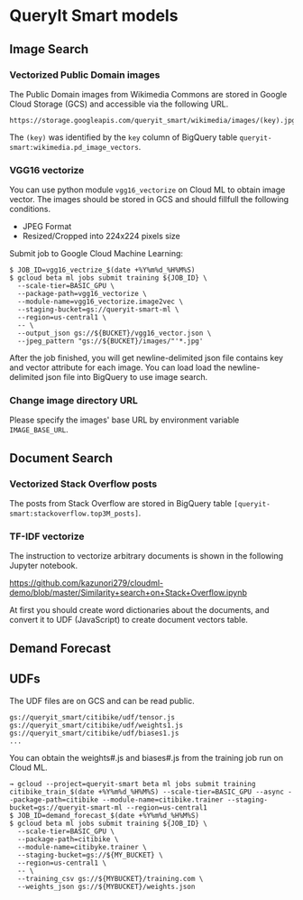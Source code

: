 # QueryIt Smart models

## Image Search

### Vectorized Public Domain images

The Public Domain images from Wikimedia Commons are stored in Google Cloud Storage (GCS) and accessible via the following URL.

```
https://storage.googleapis.com/queryit_smart/wikimedia/images/(key).jpg
```

The `(key)` was identified by the `key` column of BigQuery table `queryit-smart:wikimedia.pd_image_vectors`.

### VGG16 vectorize

You can use python module `vgg16_vectorize` on Cloud ML to obtain image vector.
The images should be stored in GCS and should fillfull the following conditions.

- JPEG Format
- Resized/Cropped into 224x224 pixels size

Submit job to Google Cloud Machine Learning:

```
$ JOB_ID=vgg16_vectrize_$(date +%Y%m%d_%H%M%S)
$ gcloud beta ml jobs submit training ${JOB_ID} \
  --scale-tier=BASIC_GPU \
  --package-path=vgg16_vectorize \
  --module-name=vgg16_vectorize.image2vec \
  --staging-bucket=gs://queryit-smart-ml \
  --region=us-central1 \
  -- \
  --output_json gs://${BUCKET}/vgg16_vector.json \
  --jpeg_pattern "gs://${BUCKET}/images/"'*.jpg'
```

After the job finished, you will get newline-delimited json file contains key and vector attribute for each image.
You can load load the newline-delimited json file into BigQuery to use image search.

### Change image directory URL

Please specify the images' base URL by environment variable `IMAGE_BASE_URL`.

## Document Search

### Vectorized Stack Overflow posts

The posts from Stack Overflow are stored in BigQuery table `[queryit-smart:stackoverflow.top3M_posts]`.

### TF-IDF vectorize

The instruction to vectorize arbitrary documents is shown in the following Jupyter notebook.

https://github.com/kazunori279/cloudml-demo/blob/master/Similarity+search+on+Stack+Overflow.ipynb

At first you should create word dictionaries about the documents, and convert it to UDF (JavaScript) to create document vectors table.

## Demand Forecast

## UDFs

The UDF files are on GCS and can be read public.

```
gs://queryit_smart/citibike/udf/tensor.js
gs://queryit_smart/citibike/udf/weights1.js
gs://queryit_smart/citibike/udf/biases1.js
...
```

You can obtain the weights#.js and biases#.js from the training job run on Cloud ML.

```
→ gcloud --project=queryit-smart beta ml jobs submit training citibike_train_$(date +%Y%m%d_%H%M%S) --scale-tier=BASIC_GPU --async --package-path=citibike --module-name=citibike.trainer --staging-bucket=gs://queryit-smart-ml --region=us-central1
$ JOB_ID=demand_forecast_$(date +%Y%m%d_%H%M%S)
$ gcloud beta ml jobs submit training ${JOB_ID} \
  --scale-tier=BASIC_GPU \
  --package-path=citibike \
  --module-name=citibyke.trainer \
  --staging-bucket=gs://${MY_BUCKET} \
  --region=us-central1 \
  -- \
  --training_csv gs://${MYBUCKET}/training.com \
  --weights_json gs://${MYBUCKET}/weights.json
```
